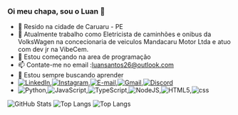 ### Oi meu chapa, sou o Luan 👋

- 🏡 Resido na cidade de Caruaru - PE
- 🔭 Atualmente trabalho como Eletricista de caminhões e onibus da VolksWagen na concecionaria de veiculos Mandacaru Motor Ltda e atuo com dev jr na VibeCem.
- 🌱 Estou começando na area de programação
- 📫 Contate-me no email :luansantos26@outlook.com
- 🌠 Estou sempre buscando aprender
- [![LinkedIn](https://img.shields.io/badge/LinkedIn-0077B5?style=for-the-badge&logo=linkedin&logoColor=white)](https://www.linkedin.com/in/luan-feitosa-santos-015a8a217/),[![Instagram](https://img.shields.io/badge/-Instagram-%23E4405F?style=for-the-badge&logo=instagram&logoColor=white)](https://www.instagram.com/luanzin_26/),[![E-mail](https://img.shields.io/badge/-Email-000?style=for-the-badge&logo=microsoft-outlook&logoColor=007BFF)](mailto:luansantos26@outlook.com),[![Gmail](https://img.shields.io/badge/Gmail-333333?style=for-the-badge&logo=gmail&logoColor=red)](mailto:luanfsantos26@gmail.com),[![Discord](https://img.shields.io/badge/Discord-7289DA?style=for-the-badge&logo=discord&logoColor=white)](https://discord.com/channels/@zeppelin_26/)
- ![Python](https://img.shields.io/badge/python-3670A0?style=for-the-badge&logo=python&logoColor=ffdd54),![JavaScript](https://img.shields.io/badge/JavaScript-F7DF1E?style=for-the-badge&logo=javascript&logoColor=black),![TypeScript](https://img.shields.io/badge/TypeScript-007ACC?style=for-the-badge&logo=typescript&logoColor=white),![NodeJS](https://img.shields.io/badge/node.js-6DA55F?style=for-the-badge&logo=node.js&logoColor=white),![HTML5](https://img.shields.io/badge/HTML5-E34F26?style=for-the-badge&logo=html5&logoColor=white),![css](https://img.shields.io/badge/CSS3-1572B6?style=for-the-badge&logo=css3&logoColor=white)



![GitHub Stats](https://github-readme-stats.vercel.app/api?username=LuanSantos26&theme=transparent&bg_color=000&border_color=30A3DC&show_icons=true&icon_color=30A3DC&title_color=E94D5F&text_color=FFF)
![Top Langs](https://github-readme-stats-git-masterrstaa-rickstaa.vercel.app/api/top-langs/?username=LuanSantos26&layout=compact&bg_color=000&border_color=30A3DC&title_color=E94D5F&text_color=FFF)
![Top Langs](https://github-readme-stats-git-masterrstaa-rickstaa.vercel.app/api/top-langs/?username=LuanSantos26&bg_color=000&border_color=30A3DC&title_color=E94D5F&text_color=FFF)




